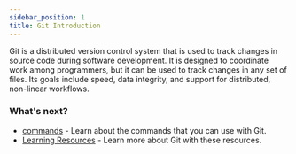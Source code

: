 ```yaml
---
sidebar_position: 1
title: Git Introduction
---
```


Git is a distributed version control system that is used to track changes in source code during software development. It is designed to coordinate work among programmers, but it can be used to track changes in any set of files. Its goals include speed, data integrity, and support for distributed, non-linear workflows.

### What's next?

- [commands](./commands.md) - Learn about the commands that you can use with Git.
- [Learning Resources](./learning-resources.md) - Learn more about Git with these resources.
